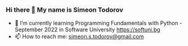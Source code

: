 ### Hi there 👋 My name is Simeon Todorov

- 🌱 I’m currently learning Programming Fundamentals with Python - September 2022 in Software University https://softuni.bg
- 📫 How to reach me: simeon.s.todorov@gmail.com

<!--
**dinocom33/dinocom33** is a ✨ _special_ ✨ repository because its `README.md` (this file) appears on your GitHub profile.

Here are some ideas to get you started:

- 🔭 I’m currently working on ...
- 🌱 I’m currently learning Python
- 👯 I’m looking to collaborate on ...
- 🤔 I’m looking for help with ...
- 💬 Ask me about ...
- 📫 How to reach me: ...
- 😄 Pronouns: ...
- ⚡ Fun fact: ...
-->
